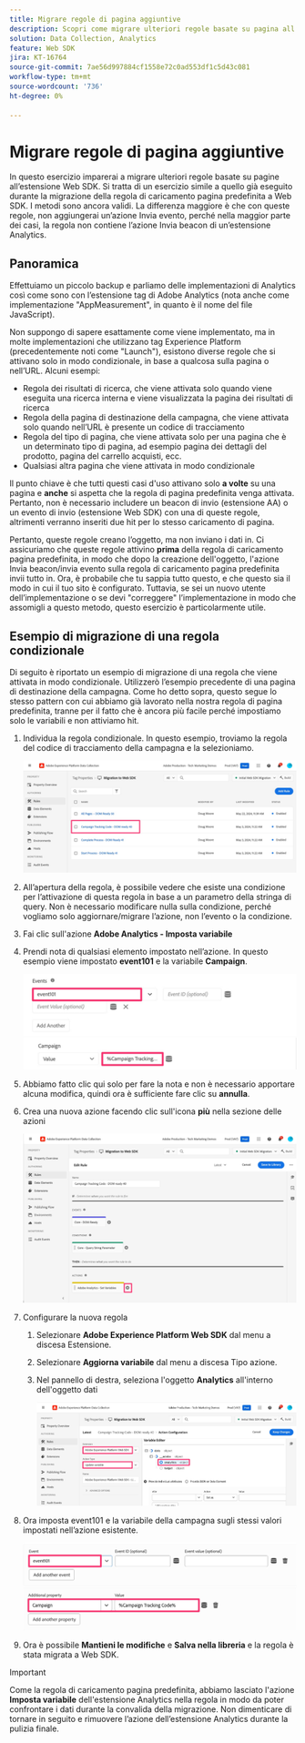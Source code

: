```yaml
---
title: Migrare regole di pagina aggiuntive
description: Scopri come migrare ulteriori regole basate su pagina all’estensione Web SDK.
solution: Data Collection, Analytics
feature: Web SDK
jira: KT-16764
source-git-commit: 7ae56d997884cf1558e72c0ad553df1c5d43c081
workflow-type: tm+mt
source-wordcount: '736'
ht-degree: 0%

---
```



# Migrare regole di pagina aggiuntive

In questo esercizio imparerai a migrare ulteriori regole basate su pagine all’estensione Web SDK. Si tratta di un esercizio simile a quello già eseguito durante la migrazione della regola di caricamento pagina predefinita a Web SDK. I metodi sono ancora validi. La differenza maggiore è che con queste regole, non aggiungerai un’azione Invia evento, perché nella maggior parte dei casi, la regola non contiene l’azione Invia beacon di un’estensione Analytics.

## Panoramica

Effettuiamo un piccolo backup e parliamo delle implementazioni di Analytics così come sono con l’estensione tag di Adobe Analytics (nota anche come implementazione &quot;AppMeasurement&quot;, in quanto è il nome del file JavaScript).

Non suppongo di sapere esattamente come viene implementato, ma in molte implementazioni che utilizzano tag Experience Platform (precedentemente noti come &quot;Launch&quot;), esistono diverse regole che si attivano solo in modo condizionale, in base a qualcosa sulla pagina o nell’URL. Alcuni esempi:

* Regola dei risultati di ricerca, che viene attivata solo quando viene eseguita una ricerca interna e viene visualizzata la pagina dei risultati di ricerca
* Regola della pagina di destinazione della campagna, che viene attivata solo quando nell’URL è presente un codice di tracciamento
* Regola del tipo di pagina, che viene attivata solo per una pagina che è un determinato tipo di pagina, ad esempio pagina dei dettagli del prodotto, pagina del carrello acquisti, ecc.
* Qualsiasi altra pagina che viene attivata in modo condizionale

Il punto chiave è che tutti questi casi d&#39;uso attivano solo **a volte** su una pagina e **anche** si aspetta che la regola di pagina predefinita venga attivata. Pertanto, non è necessario includere un beacon di invio (estensione AA) o un evento di invio (estensione Web SDK) con una di queste regole, altrimenti verranno inseriti due hit per lo stesso caricamento di pagina.

Pertanto, queste regole creano l’oggetto, ma non inviano i dati in. Ci assicuriamo che queste regole attivino **prima** della regola di caricamento pagina predefinita, in modo che dopo la creazione dell&#39;oggetto, l&#39;azione Invia beacon/invia evento sulla regola di caricamento pagina predefinita invii tutto in. Ora, è probabile che tu sappia tutto questo, e che questo sia il modo in cui il tuo sito è configurato. Tuttavia, se sei un nuovo utente dell’implementazione o se devi &quot;correggere&quot; l’implementazione in modo che assomigli a questo metodo, questo esercizio è particolarmente utile.

## Esempio di migrazione di una regola condizionale

Di seguito è riportato un esempio di migrazione di una regola che viene attivata in modo condizionale. Utilizzerò l’esempio precedente di una pagina di destinazione della campagna. Come ho detto sopra, questo segue lo stesso pattern con cui abbiamo già lavorato nella nostra regola di pagina predefinita, tranne per il fatto che è ancora più facile perché impostiamo solo le variabili e non attiviamo hit.

1. Individua la regola condizionale. In questo esempio, troviamo la regola del codice di tracciamento della campagna e la selezioniamo.

   ![Selezione regola codice di tracciamento campagna](assets/campaign-tracking-code-rule-select.jpg)

1. All’apertura della regola, è possibile vedere che esiste una condizione per l’attivazione di questa regola in base a un parametro della stringa di query. Non è necessario modificare nulla sulla condizione, perché vogliamo solo aggiornare/migrare l’azione, non l’evento o la condizione.
1. Fai clic sull&#39;azione **Adobe Analytics - Imposta variabile**
1. Prendi nota di qualsiasi elemento impostato nell’azione. In questo esempio viene impostato **event101** e la variabile **Campaign**.

   ![evento101](assets/event101.jpg)
   ![var campagna](assets/campaign-variable.jpg)

1. Abbiamo fatto clic qui solo per fare la nota e non è necessario apportare alcuna modifica, quindi ora è sufficiente fare clic su **annulla**.
1. Crea una nuova azione facendo clic sull&#39;icona **più** nella sezione delle azioni

   ![nuova azione](assets/new-action-conditional-rule.jpg)

1. Configurare la nuova regola
   1. Selezionare **Adobe Experience Platform Web SDK** dal menu a discesa Estensione.
   1. Selezionare **Aggiorna variabile** dal menu a discesa Tipo azione.
   1. Nel pannello di destra, seleziona l&#39;oggetto **Analytics** all&#39;interno dell&#39;oggetto dati

      ![Aggiorna azione variabile](assets/configure-conditional-rule-action.jpg)

1. Ora imposta event101 e la variabile della campagna sugli stessi valori impostati nell’azione esistente.

   ![Imposta evento101](assets/web-sdk-event101.jpg)
   ![Imposta campagna](assets/web-sdk-campaign-var.jpg)

1. Ora è possibile **Mantieni le modifiche** e **Salva nella libreria** e la regola è stata migrata a Web SDK.

>[!IMPORTANT]
>
>Come la regola di caricamento pagina predefinita, abbiamo lasciato l&#39;azione **Imposta variabile** dell&#39;estensione Analytics nella regola in modo da poter confrontare i dati durante la convalida della migrazione. Non dimenticare di tornare in seguito e rimuovere l’azione dell’estensione Analytics durante la pulizia finale.



